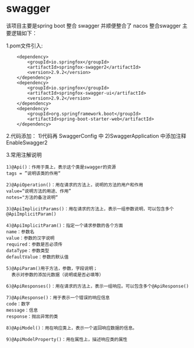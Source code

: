 # swagger
该项目主要是spring boot 整合 swagger 并顺便整合了 nacos
整合swagger 主要逻辑如下：

1.pom文件引入:

        <dependency>
			<groupId>io.springfox</groupId>
			<artifactId>springfox-swagger2</artifactId>
			<version>2.9.2</version>
		</dependency>
		<dependency>
			<groupId>io.springfox</groupId>
			<artifactId>springfox-swagger-ui</artifactId>
			<version>2.9.2</version>
		</dependency>
		<dependency>
            <groupId>org.springframework.boot</groupId>
            <artifactId>spring-boot-starter-web</artifactId>
        </dependency>
        
2.代码添加：
    1)代码再 SwaggerConfig 中 
    2)SwaggerApplication 中添加注释EnableSwagger2
    
3.常用注解说明
    
    1)@Api()：作用于类上，表示这个类是swagger的资源
    tags = ”说明该类的作用“
    
    2)@ApiOperation()：用在请求的方法上，说明的方法的用户和作用
    value=“说明方法的用途、作用”
    notes="方法的备注说明“
    
    3)@ApiImplicitParams()：用在请求的方法上，表示一组参数说明，可以包含多个@ApiImplicitParam()
    
    4)@ApiImplicitParam()：指定一个请求参数的各个方面
    name：参数名
    value：参数的汉字说明
    required：参数是否必须传
    dataType：参数类型
    defaultValue：参数的默认值
    
    5)@ApiParam()用于方法，参数，字段说明； 
      表示对参数的添加元数据（说明或是否必填等） 
    
    6)@ApiResponses()：用在请求的方法上，表示一组响应。可以包含多个@ApiResponse()
    
    7)@ApiResponse()：用于表示一个错误的响应信息
    code：数字
    message：信息
    response：抛出异常的类
    
    8)@ApiModel()：用在响应类上，表示一个返回响应数据的信息。
    
    9)@ApiModelProperty()：用在属性上，描述响应类的属性

